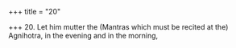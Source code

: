 +++
title = "20"

+++
20. Let him mutter the (Mantras which must be recited at the) Agnihotra, in the evening and in the morning,
